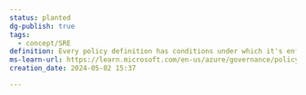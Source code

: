 ```yaml
---
status: planted
dg-publish: true
tags:
  - concept/SRE
definition: Every policy definition has conditions under which it's enforced. And, it has a defined effect that takes place if the conditions are met.
ms-learn-url: https://learn.microsoft.com/en-us/azure/governance/policy/overview#policy-definition
creation_date: 2024-05-02 15:37

---
```

